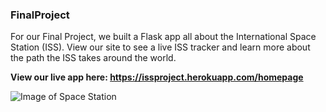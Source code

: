 ### FinalProject
For our Final Project, we built a Flask app all about the International Space Station (ISS). View our site to see a live ISS tracker and learn more about the path the ISS takes around the world.

**View our live app here: https://issproject.herokuapp.com/homepage**

![Image of Space Station](https://uconn-today-universityofconn.netdna-ssl.com/wp-content/uploads/2018/12/GettyImages-530531906_ISS_cropped.jpg)


